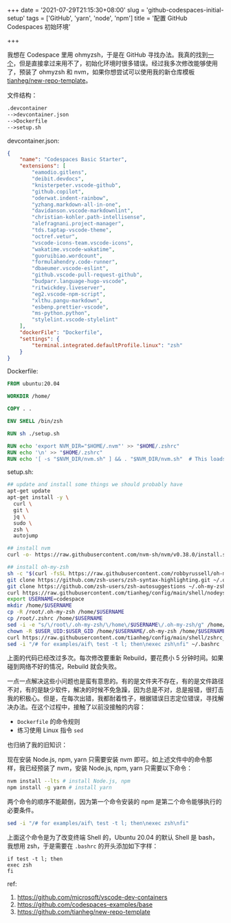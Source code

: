 +++
date = '2021-07-29T21:15:30+08:00'
slug = 'github-codespaces-initial-setup'
tags = ['GitHub', 'yarn', 'node', 'npm']
title = '配置 GitHub Codespaces 初始环境'

+++

我想在 Codespace 里用 ohmyzsh，于是在 GitHub 寻找办法。我真的找到[一个](https://github.com/codespaces-examples/base)，但是直接拿过来用不了，初始化环境时很多错误。经过我多次修改能够使用了，预装了 ohmyzsh 和 nvm，如果你想尝试可以使用我的新仓库模板 [tianheg/new-repo-template](https://github.com/tianheg/new-repo-template)。

文件结构：

```txt
.devcontainer
-->devcontainer.json
-->Dockerfile
-->setup.sh
```

devcontainer.json:

```json
{
    "name": "Codespaces Basic Starter",
    "extensions": [
        "eamodio.gitlens",
        "deibit.devdocs",
        "knisterpeter.vscode-github",
        "github.copilot",
        "oderwat.indent-rainbow",
        "yzhang.markdown-all-in-one",
        "davidanson.vscode-markdownlint",
        "christian-kohler.path-intellisense",
        "alefragnani.project-manager",
        "tds.taptap-vscode-theme",
        "octref.vetur",
        "vscode-icons-team.vscode-icons",
        "wakatime.vscode-wakatime",
        "guoruibiao.wordcount",
        "formulahendry.code-runner",
        "dbaeumer.vscode-eslint",
        "github.vscode-pull-request-github",
        "budparr.language-hugo-vscode",
        "ritwickdey.liveserver",
        "eg2.vscode-npm-script",
        "xlthu.pangu-markdown",
        "esbenp.prettier-vscode",
        "ms-python.python",
        "stylelint.vscode-stylelint"
    ],
    "dockerFile": "Dockerfile",
    "settings": {
        "terminal.integrated.defaultProfile.linux": "zsh"
    }
}
```

Dockerfile:

```dockerfile
FROM ubuntu:20.04

WORKDIR /home/

COPY . .

ENV SHELL /bin/zsh

RUN sh ./setup.sh

RUN echo 'export NVM_DIR="$HOME/.nvm"' >> "$HOME/.zshrc"
RUN echo '\n' >> "$HOME/.zshrc"
RUN echo '[ -s "$NVM_DIR/nvm.sh" ] && . "$NVM_DIR/nvm.sh"  # This loads nvm' >> "$HOME/.zshrc"
```

setup.sh:

```sh
## update and install some things we should probably have
apt-get update
apt-get install -y \
  curl \
  git \
  jq \
  sudo \
  zsh \
  autojump

## install nvm
curl -o- https://raw.githubusercontent.com/nvm-sh/nvm/v0.38.0/install.sh | bash

## install oh-my-zsh
sh -c "$(curl -fsSL https://raw.githubusercontent.com/robbyrussell/oh-my-zsh/master/tools/install.sh)"
git clone https://github.com/zsh-users/zsh-syntax-highlighting.git ~/.oh-my-zsh/plugins/zsh-syntax-highlighting # install on /root/
git clone https://github.com/zsh-users/zsh-autosuggestions ~/.oh-my-zsh/plugins/zsh-autosuggestions # install on /root/
curl https://raw.githubusercontent.com/tianheg/config/main/shell/nodeys.zsh-theme --output ~/.oh-my-zsh/themes/nodeys.zsh-theme
export USERNAME=codespace
mkdir /home/$USERNAME
cp -R /root/.oh-my-zsh /home/$USERNAME
cp /root/.zshrc /home/$USERNAME
sed -i -e "s/\/root\/.oh-my-zsh/\/home\/$USERNAME\/.oh-my-zsh/g" /home/$USERNAME/.zshrc # select "/root/.oh-my-zsh", replace it with "/home/$USERNAME/.oh-my-zsh"
chown -R $USER_UID:$USER_GID /home/$USERNAME/.oh-my-zsh /home/$USERNAME/.zshrc
curl https://raw.githubusercontent.com/tianheg/config/main/shell/zshrc_codespace --output ~/.zshrc
sed -i "/# for examples/aif\ test -t l; then\nexec zsh\nfi" ~/.bashrc
```

上面的代码已经改过多次。每次修改要重新 Rebuild，要花费小 5 分钟时间。如果碰到网络不好的情况，Rebuild 就会失败。

一点一点解决这些小问题也是蛮有意思的。有的是文件夹不存在，有的是文件路径不对，有的是缺少软件，解决的时候不免急躁，因为总是不对，总是报错，很打击我的积极心。但是，在每次出错，我都耐着性子，根据错误日志定位错误，寻找解决办法。在这个过程中，接触了以前没接触的内容：

- `Dockerfile` 的命令规则
- 练习使用 Linux 指令 `sed`

也归纳了我的旧知识：

现在安装 Node.js, npm, yarn 只需要安装 nvm 即可。如上述文件中的命令那样，我已经预装了 nvm，安装 Node.js, npm, yarn 只需要以下命令：

```sh
nvm install --lts # install Node.js, npm
npm install -g yarn # install yarn
```

两个命令的顺序不能颠倒，因为第一个命令安装的 npm 是第二个命令能够执行的必要条件。

```sh
sed -i "/# for examples/aif\ test -t l; then\nexec zsh\nfi"
```

上面这个命令是为了改变终端 Shell 的，Ubuntu 20.04 的默认 Shell 是 bash，我想用 zsh，于是需要在 `.bashrc` 的开头添加如下字样：

```bashrc
if test -t l; then
exec zsh
fi
```

ref:

1. <https://github.com/microsoft/vscode-dev-containers>
2. <https://github.com/codespaces-examples/base>
3. <https://github.com/tianheg/new-repo-template>

